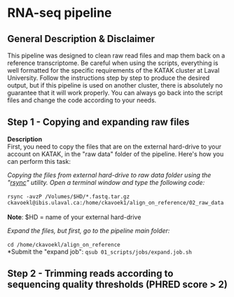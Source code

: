 # RNA-seq pipeline

## General Description & Disclaimer
This pipeline was designed to clean raw read files and map them back on a reference transcriptome. Be careful when using the scripts, everything is well formatted for the specific requirements of the KATAK cluster at Laval University. Follow the instructions step by step to produce the desired output, but if this pipeline is used on another cluster, there is absolutely no guarantee that it will work properly. You can always go back into the script files and change the code according to your needs.
<br>
## Step 1 - Copying and expanding raw files
**Description**<br>
First, you need to copy the files that are on the external hard-drive to your account on KATAK, in the "raw data" folder of the pipeline. Here's how you can perform this task:<br>

*Copying the files from external hard-drive to raw data folder using the "[rsync](https://en.wikipedia.org/wiki/Rsync)" utility. Open a terminal window and type the following code:*<br><br>
`rsync -avzP /Volumes/$HD/*.fastq.tar.gz ckavoekl@ibis.ulaval.ca:/home/ckavoek1/align_on_reference/02_raw_data`<br><br>
**Note**: $HD = name of your external hard-drive<br> 

*Expand the files, but first, go to the pipeline main folder:*<br><br>
`cd /home/ckavoekl/align_on_reference`<br>
*Submit the "expand job":
`qsub 01_scripts/jobs/expand.job.sh`
<br>
## Step 2 - Trimming reads according to sequencing quality thresholds (PHRED score > 2)
